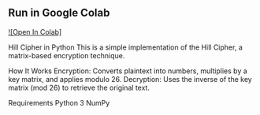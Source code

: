 ## Run in Google Colab
[![Open In Colab]](https://colab.research.google.com/drive/1ePOop-W29ANubz623x-XR4niOzAPBKvF?usp=sharing)

Hill Cipher in Python
This is a simple implementation of the Hill Cipher, a matrix-based encryption technique.

How It Works
Encryption: Converts plaintext into numbers, multiplies by a key matrix, and applies modulo 26.
Decryption: Uses the inverse of the key matrix (mod 26) to retrieve the original text.

Requirements
Python 3
NumPy


